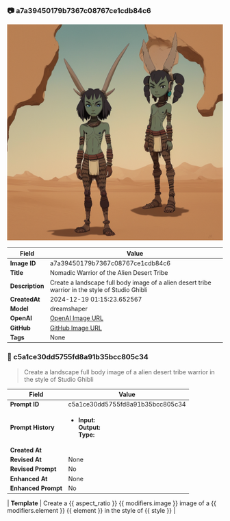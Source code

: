 

### 📷 a7a39450179b7367c08767ce1cdb84c6 


![data.id](./a7a39450179b7367c08767ce1cdb84c6.jpg)


| Field          | Value                                                                                                                     |
|----------------|---------------------------------------------------------------------------------------------------------------------------|
| **Image ID**             | a7a39450179b7367c08767ce1cdb84c6                                                                                                             |
| **Title**           | Nomadic Warrior of the Alien Desert Tribe                                                                                                       |
| **Description**           | Create a landscape full body image of a alien desert tribe warrior in the style of Studio Ghibli                                                                                                       |
| **CreatedAt**        | 2024-12-19 01:15:23.652567                                                                                                        |
| **Model**        | dreamshaper                                                                                                        |
| **OpenAI**         | [OpenAI Image URL](http://192.168.1.85:8081/generated-images/b643410582266.png)                                                                                |
| **GitHub**         | [GitHub Image URL](https://raw.githubusercontent.com/Caneta-Silva/weeb/refs/heads/main/images/a7a39450179b7367c08767ce1cdb84c6/a7a39450179b7367c08767ce1cdb84c6.jpg)                                                                                |
| **Tags**       | None                                                                                                                   |

### 📜 c5a1ce30dd5755fd8a91b35bcc805c34

> Create a landscape full body image of a alien desert tribe warrior in the style of Studio Ghibli

| Field          | Value                                                                                                                                                                      |
|----------------|----------------------------------------------------------------------------------------------------------------------------------------------------------------------------|
| **Prompt ID**  | c5a1ce30dd5755fd8a91b35bcc805c34                                                                                                                                                            |
| **Prompt History** | <ul><li>**Input:**  <br> **Output:**  <br> **Type:** </li></ul> |
| **Created At** |                                                                                                                                                    |
| **Revised At** | None                                                                                                                                                   |
| **Revised Prompt** | No                                                                                                                                                                      |
| **Enhanced At** | None                                                                                                                                                  |
| **Enhanced Prompt** | No                                                                                                                                                                    |

| **Template**   | Create a {{ aspect_ratio }} {{ modifiers.image }} image of a {{ modifiers.element }} {{ element }} in the style of {{ style }}                                                                                                                                           |


